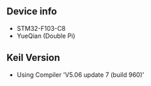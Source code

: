 ## Device info

- STM32-F103-C8
- YueQian (Double Pi)

## Keil Version

- Using Compiler 'V5.06 update 7 (build 960)'
